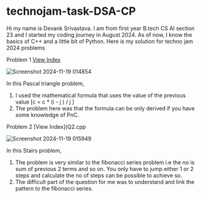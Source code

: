 # technojam-task-DSA-CP
Hi my name is Devank Srivastava. I am from first year B.tech CS AI section 23 and I started my coding journey in August 2024.
As of now, I know the basics of C++ and a little bit of Python.
Here is my solution for techno jam 2024 problems

Problem 1 [View Index](Q1.cpp)



![Screenshot 2024-11-19 014854](https://github.com/user-attachments/assets/31ed2834-07b2-4898-9904-4ed75b1b572d)



In this Pascal triangle problem,
1. I used the mathematical formula that uses the value of the previous value [c = c * (i - j ) / j ]
2. The problem here was that the formula can be only derived if you have some knowledge of PnC.

Problem 2 [View Index](Q2.cpp



![Screenshot 2024-11-19 015949](https://github.com/user-attachments/assets/d8c0056d-4a9a-4731-a9e0-25ff7e12dfd7)




In this Stairs problem, 
1. The problem is very similar to the fibonacci series problem i.e the no is sum of previous 2 terms and so on.
   You only have to jump either 1 or 2 steps and calculate the no of steps can be possible to achieve so.
2. The difficult part of the question for me was to understand and link the pattern to the fibonacci series.

